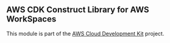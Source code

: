 ## AWS CDK Construct Library for AWS WorkSpaces
This module is part of the [AWS Cloud Development Kit](https://github.com/awslabs/aws-cdk) project.
